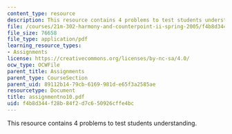 ```yaml
---
content_type: resource
description: This resource contains 4 problems to test students understanding.
file: /courses/21m-302-harmony-and-counterpoint-ii-spring-2005/f4b8d344f28b84f2d7c650926cffe4bc_assignmentno10.pdf
file_size: 76658
file_type: application/pdf
learning_resource_types:
- Assignments
license: https://creativecommons.org/licenses/by-nc-sa/4.0/
ocw_type: OCWFile
parent_title: Assignments
parent_type: CourseSection
parent_uid: 89112b14-79cb-6169-981d-e65f3a2585ae
resourcetype: Document
title: assignmentno10.pdf
uid: f4b8d344-f28b-84f2-d7c6-50926cffe4bc
---
```

This resource contains 4 problems to test students understanding.